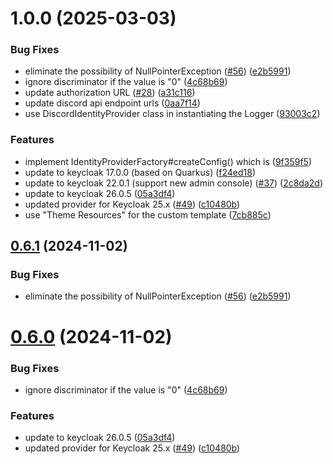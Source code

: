 # 1.0.0 (2025-03-03)


### Bug Fixes

* eliminate the possibility of NullPointerException ([#56](https://github.com/maaroen/keycloak-discord/issues/56)) ([e2b5991](https://github.com/maaroen/keycloak-discord/commit/e2b5991c7ef33ee3ac6483ca00e3e854bb935371))
* ignore discriminator if the value is "0" ([4c68b69](https://github.com/maaroen/keycloak-discord/commit/4c68b69b0bf0d6421589e03e4baf8bbbe5138caa))
* update authorization URL ([#28](https://github.com/maaroen/keycloak-discord/issues/28)) ([a31c116](https://github.com/maaroen/keycloak-discord/commit/a31c116092183318fdbe09fa059a1f63bb0d794c))
* update discord api endpoint urls ([0aa7f14](https://github.com/maaroen/keycloak-discord/commit/0aa7f14edf48a5f9e8a75a68f530cfb1945935e9))
* use DiscordIdentityProvider class in instantiating the Logger ([93003c2](https://github.com/maaroen/keycloak-discord/commit/93003c28bc377577b5d4b218e3d89d984a3f1ae6))


### Features

* implement IdentityProviderFactory#createConfig() which is ([9f359f5](https://github.com/maaroen/keycloak-discord/commit/9f359f5f61848131f1b19994a2c75d6955bb9b27))
* update to keycloak 17.0.0 (based on Quarkus) ([f24ed18](https://github.com/maaroen/keycloak-discord/commit/f24ed1801141da1fbb58d0a58fafdb5aeb0bfa6e))
* update to keycloak 22.0.1 (support new admin console) ([#37](https://github.com/maaroen/keycloak-discord/issues/37)) ([2c8da2d](https://github.com/maaroen/keycloak-discord/commit/2c8da2da4b48ea081644deb7fc11931aba55ba8f))
* update to keycloak 26.0.5 ([05a3df4](https://github.com/maaroen/keycloak-discord/commit/05a3df43f21289762f72e3ac6780fd6b543d8c07))
* updated provider for Keycloak 25.x ([#49](https://github.com/maaroen/keycloak-discord/issues/49)) ([c10480b](https://github.com/maaroen/keycloak-discord/commit/c10480b79864a85817d20d48f949475020322090))
* use "Theme Resources" for the custom template ([7cb885c](https://github.com/maaroen/keycloak-discord/commit/7cb885cea7ae317ae071a2ac72956faa67d4fdf9))

## [0.6.1](https://github.com/wadahiro/keycloak-discord/compare/v0.6.0...v0.6.1) (2024-11-02)


### Bug Fixes

* eliminate the possibility of NullPointerException ([#56](https://github.com/wadahiro/keycloak-discord/issues/56)) ([e2b5991](https://github.com/wadahiro/keycloak-discord/commit/e2b5991c7ef33ee3ac6483ca00e3e854bb935371))

# [0.6.0](https://github.com/wadahiro/keycloak-discord/compare/v0.5.0...v0.6.0) (2024-11-02)


### Bug Fixes

* ignore discriminator if the value is "0" ([4c68b69](https://github.com/wadahiro/keycloak-discord/commit/4c68b69b0bf0d6421589e03e4baf8bbbe5138caa))


### Features

* update to keycloak 26.0.5 ([05a3df4](https://github.com/wadahiro/keycloak-discord/commit/05a3df43f21289762f72e3ac6780fd6b543d8c07))
* updated provider for Keycloak 25.x ([#49](https://github.com/wadahiro/keycloak-discord/issues/49)) ([c10480b](https://github.com/wadahiro/keycloak-discord/commit/c10480b79864a85817d20d48f949475020322090))
